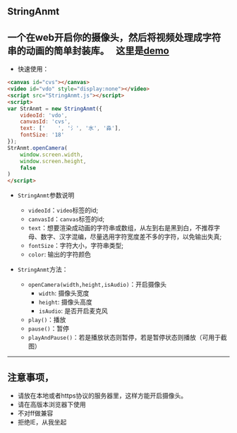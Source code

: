 ## StringAnmt
一个在web开启你的摄像头，然后将视频处理成字符串的动画的简单封装库。  
这里是[demo](https://Char-Ten.github.io/StringAnmt)
---
* 快速使用：
```html
<canvas id="cvs"></canvas>
<video id="vdo" style="display:none"></video>
<script src="StringAnmt.js"></script>
<script>
var StrAnmt = new StringAnmt({
    videoId: 'vdo',
    canvasId: 'cvs',
    text: ['    ', '氵', '水', '淼'],
    fontSize: '18'
});
StrAnmt.openCamera(
    window.screen.width,
    window.screen.height,
    false
)
</script>
```

* `StringAnmt`参数说明
  * `videoId`：`video`标签的id;
  * `canvasId`：`canvas`标签的id;
  * `text`：想要渲染成动画的字符串或数组，从左到右是黑到白，不推荐字母、数字、汉字混编，尽量选用字符宽度差不多的字符，以免输出失真;
  * `fontSize`：字符大小，字符串类型;
  * `color`: 输出的字符颜色

* `StringAnmt`方法：
   * `openCamera(width,height,isAudio)`：开启摄像头
        * `width`: 摄像头宽度
        * `height`: 摄像头高度
        * `isAudio`: 是否开启麦克风
   * `play()`：播放
   * `pause()`：暂停
   * `playAndPause()`：若是播放状态则暂停，若是暂停状态则播放（可用于截图）

---
## 注意事项，
* 请放在本地或者https协议的服务器里，这样方能开启摄像头。
* 请在高版本浏览器下使用
* 不对ff做兼容
* 拒绝IE，从我坐起

